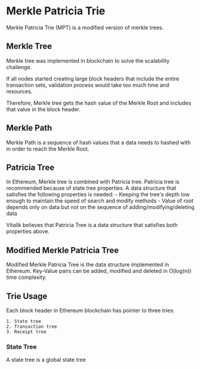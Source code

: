 # Merkle Patricia Trie

Merkle Patricia Trie (MPT) is a modified version of merkle trees.

## Merkle Tree

Merkle tree was implemented in blockchain to solve the scalability challenge.

If all nodes started creating large block headers that include the entire transaction sets, validation process would take too much time and resources.

Therefore, Merkle tree gets the hash value of the Merkle Root and includes that value in the block header.

## Merkle Path

Merkle Path is a sequence of hash values that a data needs to hashed with in order to reach the Merkle Root.

## Patricia Tree

In Ethereum, Merkle tree is combined with Patricia tree.
Patricia tree is recommended because of state tree properties.
A data structure that satisfies the following properties is needed:
    - Keeping the tree's depth low enough to maintain the speed of search and modify methods
    - Value of root depends only on data but not on the sequence of adding/modifying/deleting data

Vitalik believes that Patricia Tree is a data structure that satisfies both properties above.

## Modified Merkle Patricia Tree

Modified Merkle Patricia Tree is the data structure implemented in Ethereum.
Key-Value pairs can be added, modified and deleted in O(log(n)) time complexity.

## Trie Usage

Each block header in Ethereum blockchain has pointer to three tries: 

    1. State tree
    2. Transaction tree
    3. Receipt tree 

### State Tree
A state tree is a global state tree







